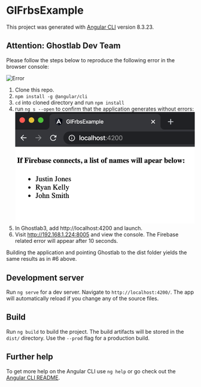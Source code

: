 # GlFrbsExample

This project was generated with [Angular CLI](https://github.com/angular/angular-cli) version 8.3.23.

## Attention: Ghostlab Dev Team

Please follow the steps below to reproduce the following error in the browser console:  

![Error](screenshot-1.png?raw=true)

1. Clone this repo.
2. `npm install -g @angular/cli`
2. `cd` into cloned directory and run `npm install`
3. run `ng s --open` to confirm that the application generates without errors:
![Error](screenshot-02.png?raw=true)
4. In Ghostlab3, add http://localhost:4200 and launch.
5. Visit http://192.168.1.224:8005 and view the console. The Firebase related error will appear after 10 seconds.

Building the application and pointing Ghostlab to the dist folder yields the same results as in #6 above.

## Development server

Run `ng serve` for a dev server. Navigate to `http://localhost:4200/`. The app will automatically reload if you change any of the source files.

## Build

Run `ng build` to build the project. The build artifacts will be stored in the `dist/` directory. Use the `--prod` flag for a production build.

## Further help

To get more help on the Angular CLI use `ng help` or go check out the [Angular CLI README](https://github.com/angular/angular-cli/blob/master/README.md).
